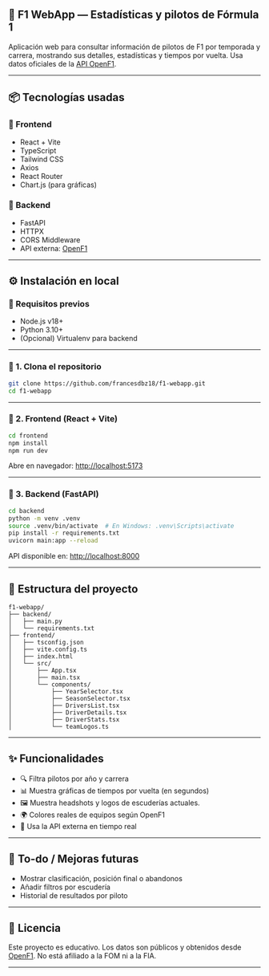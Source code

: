 ## 🏁 F1 WebApp — Estadísticas y pilotos de Fórmula 1

Aplicación web para consultar información de pilotos de F1 por temporada y carrera, mostrando sus detalles, estadísticas y tiempos por vuelta.
Usa datos oficiales de la [API OpenF1](https://openf1.org).

---

## 📦 Tecnologías usadas

### 🔹 Frontend

* React + Vite
* TypeScript
* Tailwind CSS
* Axios
* React Router
* Chart.js (para gráficas)

### 🔹 Backend

* FastAPI
* HTTPX
* CORS Middleware
* API externa: [OpenF1](https://openf1.org)

---

## ⚙️ Instalación en local

### 🔧 Requisitos previos

* Node.js v18+
* Python 3.10+
* (Opcional) Virtualenv para backend

---

### 🔹 1. Clona el repositorio

```bash
git clone https://github.com/francesdbz18/f1-webapp.git
cd f1-webapp
```

---

### 🔹 2. Frontend (React + Vite)

```bash
cd frontend
npm install
npm run dev
```

Abre en navegador: [http://localhost:5173](http://localhost:5173)

---

### 🔹 3. Backend (FastAPI)

```bash
cd backend
python -m venv .venv
source .venv/bin/activate  # En Windows: .venv\Scripts\activate
pip install -r requirements.txt
uvicorn main:app --reload
```

API disponible en: [http://localhost:8000](http://localhost:8000)

---

## 🧩 Estructura del proyecto

```
f1-webapp/
├── backend/
│   ├── main.py
│   └── requirements.txt
├── frontend/
│   ├── tsconfig.json
│   ├── vite.config.ts
│   ├── index.html
│   └── src/
│       ├── App.tsx
│       ├── main.tsx
│       └── components/
│           ├── YearSelector.tsx
│           ├── SeasonSelector.tsx
│           ├── DriversList.tsx
│           ├── DriverDetails.tsx
│           ├── DriverStats.tsx
│           └── teamLogos.ts
```

---

## ✨ Funcionalidades

* 🔍 Filtra pilotos por año y carrera
* 📊 Muestra gráficas de tiempos por vuelta (en segundos)
* 🖼️ Muestra headshots y logos de escuderías actuales.
* 🌍 Colores reales de equipos según OpenF1
* 🔁 Usa la API externa en tiempo real

---

## 📌 To-do / Mejoras futuras

* Mostrar clasificación, posición final o abandonos
* Añadir filtros por escudería
* Historial de resultados por piloto

---

## 📄 Licencia

Este proyecto es educativo. Los datos son públicos y obtenidos desde [OpenF1](https://openf1.org).
No está afiliado a la FOM ni a la FIA.

---
